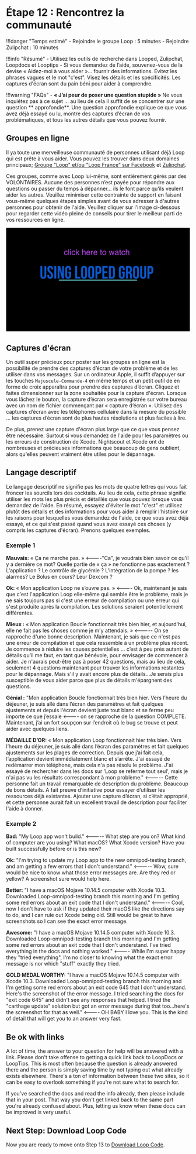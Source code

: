 # Étape 12 : Rencontrez la communauté

!!!danger "Temps estimé"
    - Rejoindre le groupe Loop : 5 minutes
    - Rejoindre Zulipchat : 10 minutes

!!!info "Résumé"
    - Utilisez les outils de recherche dans Looped, Zulipchat, Loopdocs et Looptips
    - Si vous demandez de l’aide, souvenez-vous de la devise « Aidez-moi à vous aider »... fournir des informations. Évitez les phrases vagues et le mot "c'est". Visez les détails et les spécificités. Les captures d'écran sont du pain béni pour aider à comprendre.

!!!warning "FAQs"
    - **« J’ai peur de poser une question stupide »** Ne vous inquiétez pas à ce sujet ... au lieu de cela il suffit de se concentrer sur une question ** approfondie**. Une question approfondie explique ce que vous avez déjà essayé ou lu, montre des captures d’écran de vos problématiques, et tous les autres détails que vous pouvez fournir.

## Groupes en ligne

Il ya toute une merveilleuse communauté de personnes utilisant déjà Loop qui est prête à vous aider. Vous pouvez les trouver dans deux domaines principaux; [Groupe "Loop" et/ou "Loop France" sur Facebook](https://www.facebook.com/groups/TheLoopedGroup/?fref=nf) et [Zulipchat](https://loop.zulipchat.com).

Ces groupes, comme avec Loop lui-même, sont entièrement gérés par des VOLONTAIRES. Aucune des personnes n’est payée pour répondre aux questions ou passer du temps à dépanner... ils le font parce qu’ils veulent aider les autres. Veuillez minimiser cette contrainte de support en faisant vous-même quelques étapes simples avant de vous adresser à d'autres personnes pour obtenir de l'aide. Veuillez cliquer sur l'image ci-dessous pour regarder cette vidéo pleine de conseils pour tirer le meilleur parti de vos ressources en ligne.

[![../img/looped-group.png](img/looped-group.png)](https://youtu.be/_vSN6C-Uo04)

## Captures d'écran

Un outil super précieux pour poster sur les groupes en ligne est la possibilité de prendre des captures d’écran de votre problème et de les utiliser dans vos messages. Sur un ordinateur Apple, il suffit d’appuyer sur les touches `Majuscule-Commande-4` en même temps et un petit outil de en forme de croix apparaîtra pour prendre des captures d’écran. Cliquez et faites dimensionner sur la zone souhaitée pour la capture d'écran. Lorsque vous lâchez le bouton, la capture d’écran sera enregistrée sur votre bureau avec un nom de fichier commençant par « capture d’écran ». Utilisez des captures d’écran avec les téléphones cellulaire dans la mesure du possible ... les captures d’écran sont de plus hautes résolutions et plus faciles à lire.

De plus, prenez une capture d'écran plus large que ce que vous pensez être nécessaire. Surtout si vous demandez de l'aide pour les paramètres ou les erreurs de construction de Xcode. Nightscout et Xcode ont de nombreuses et précieuses informations que beaucoup de gens oublient, alors qu'elles peuvent vraiment être utiles pour le dépannage.

## Langage descriptif

Le langage descriptif ne signifie pas les mots de quatre lettres qui vous fait froncer les sourcils lors des cocktails. Au lieu de cela, cette phrase signifie utiliser les mots les plus précis et détaillés que vous pouvez lorsque vous demandez de l'aide. En résumé, essayez d'éviter le mot "c'est" et utilisez plutôt des détails et des informations pour vous aider à remplir l'histoire sur les raisons pour lesquelles vous demandez de l'aide, ce que vous avez déjà essayé, et ce qui s'est passé quand vous avez essayé ces choses (y compris les captures d'écran). Prenons quelques exemples.

### Exemple 1

**Mauvais:** « Ça ne marche pas. » <----"Ca", je voudrais bien savoir ce qu'il y a dernière ce mot? Quelle partie de « ça » ne fonctionne pas exactement ? L'application ? Le contrôle de glycémie ? L'intégration de la pompe ? les alarmes? Le Bolus en cours? Leur Dexcom ?

**Ok:** « Mon application Loop ne s’ouvre pas. » <---- Ok, maintenant je sais que c'est l'application Loop elle-même qui semble être le problème, mais je ne sais toujours pas si c'est une erreur de compilation ou une erreur qui s'est produite après la compilation. Les solutions seraient potentiellement différentes.

**Mieux :** « Mon application Boucle fonctionnait très bien hier, et aujourd'hui, elle ne fait pas les choses comme je m'y attendais. » <----- On se rapproche d'une bonne description. Maintenant, je sais que ce n'est pas une erreur de compilation et que cela ressemble à un problème plus récent. Je commence à réduire les causes potentielles ... c’est à peu près autant de détails qu’il me faut, en tant que bénévole, pour envisager de commencer à aider. Je n'aurais peut-être pas à poser 42 questions, mais au lieu de cela, seulement 4 questions maintenant pour trouver les informations restantes pour le dépannage. Mais s'il y avait encore plus de détails...Je serais plus susceptible de vous aider parce que plus de détails m'épargnent des questions.

**Génial :** "Mon application Boucle fonctionnait très bien hier. Vers l’heure du déjeuner, je suis allé dans l’écran des paramètres et fait quelques ajustements et depuis l'écran devient juste tout blanc et se ferme peu importe ce que j’essaie <---- on se rapproche de la question COMPLETE. Maintenant, j’ai un fort soupçon sur l’endroit où le bug se trouve et peut aider avec quelques liens.

**MÉDAILLE D’OR:** « Mon application Loop fonctionnait hier très bien. Vers l’heure du déjeuner, je suis allé dans l’écran des paramètres et fait quelques ajustements sur les plages de correction. Depuis que j’ai fait cela, l’application devient immédiatement blanc et s’arrête. J'ai essayé de redémarrer mon téléphone, mais cela n'a pas résolu le problème. J'ai essayé de rechercher dans les docs sur 'Loop se referme tout seul', mais je n'ai pas vu les résultats correspondant à mon problème." <----- Cette personne fait un travail remarquable de description du problème. Beaucoup de bons détails. A fait preuve d’initiative pour essayer d’utiliser les ressources déjà existantes. Ajouter une capture d’écran, si c’était approprié, et cette personne aurait fait un excellent travail de description pour faciliter l'aide à donner.

### Example 2

**Bad:** "My Loop app won't build." <----- What step are you on? What kind of computer are you using? What macOS? What Xcode version? Have you built successfully before or is this new?

**Ok:** "I'm trying to update my Loop app to the new omnipod-testing branch, and am getting a few errors that I don't understand." <----- Wow, sure would be nice to know what those error messages are. Are they red or yellow? A screenshot sure would help here.

**Better:** "I have a macOS Mojave 10.14.5 computer with Xcode 10.3. Downloaded Loop-omnipod-testing branch this morning and I'm getting some red errors about an exit code that I don't understand." <----- Cool, now I don't have to ask if they updated their macOS like the directions say to do, and I can rule out Xcode being old. Still would be great to have screenshots so I can see the exact error message.

**Awesome:** "I have a macOS Mojave 10.14.5 computer with Xcode 10.3. Downloaded Loop-omnipod-testing branch this morning and I'm getting some red errors about an exit code that I don't understand. I've tried everything in the docs and nothing worked." <---- While I'm super happy they "tried everything", I'm no closer to knowing what the exact error message is nor which "stuff" exactly they tried.

**GOLD MEDAL WORTHY:** "I have a macOS Mojave 10.14.5 computer with Xcode 10.3. Downloaded Loop-omnipod-testing branch this morning and I'm getting some red errors about an exit code 645 that I don't understand. Here's the screenshot of the error message. I tried searching the docs for "exit code 645" and didn't see any responses that helped. I tried the "carthage update" solution but got an error message during that too...here's the screenshot for that as well." <---- OH BABY I love you. This is the kind of detail that will get you to an answer very fast.

## Be ok with links

A lot of time, the answer to your question for help will be answered with a link. Please don't take offense to getting a quick link back to LoopDocs or LoopTips. This is most often because the question is already answered there and the person is simply saving time by not typing out what already exists elsewhere.  There's a ton of information between these two sites, so it can be easy to overlook something if you're not sure what to search for.

If you've searched the docs and read the info already, then please include that in your post. That way you don't get linked back to the same part you're already confused about. Plus, letting us know when these docs can be improved is very useful.

## Next Step: Download Loop Code

Now you are ready to move onto Step 13 to [Download Loop Code](step13.md).

